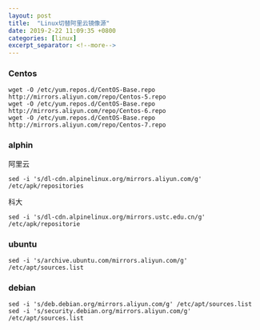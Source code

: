 ```yaml
---
layout: post
title:  "Linux切替阿里云镜像源"
date: 2019-2-22 11:09:35 +0800
categories: [linux]
excerpt_separator: <!--more-->
---
```


### Centos

```shell
wget -O /etc/yum.repos.d/CentOS-Base.repo http://mirrors.aliyun.com/repo/Centos-5.repo
wget -O /etc/yum.repos.d/CentOS-Base.repo http://mirrors.aliyun.com/repo/Centos-6.repo
wget -O /etc/yum.repos.d/CentOS-Base.repo http://mirrors.aliyun.com/repo/Centos-7.repo
```

### alphin

阿里云
```shell
sed -i 's/dl-cdn.alpinelinux.org/mirrors.aliyun.com/g' /etc/apk/repositories
```
科大
```shell
sed -i 's/dl-cdn.alpinelinux.org/mirrors.ustc.edu.cn/g' /etc/apk/repositorie
```

### ubuntu
```shell
sed -i 's/archive.ubuntu.com/mirrors.aliyun.com/g' /etc/apt/sources.list
```

### debian

```shell
sed -i 's/deb.debian.org/mirrors.aliyun.com/g' /etc/apt/sources.list
sed -i 's/security.debian.org/mirrors.aliyun.com/g' /etc/apt/sources.list
```